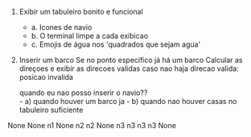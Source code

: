 
1. Exibir um tabuleiro bonito e funcional
    - a. Icones de navio
    - b. O terminal limpe a cada exibicao
    - c. Emojis de água nos 'quadrados que sejam agua'

2. Inserir um barco
    Se no ponto especifico já há um barco
    Calcular as direçoes e exibir as direcoes validas
    caso nao haja direcao valida: posicao invalida

    quando eu nao posso inserir o navio??  
        - a) quando houver um barco ja 
        - b) quando nao houver casas no tabuleiro suficiente

None None n1 None n2 n2 None
n3 n3 n3 n3 None

